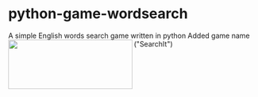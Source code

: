 # python-game-wordsearch
A simple English words search game written in python
Added game name ("SearchIt")
<a href="url"><img src="http://asetalias.in/images/logo-light.png" align="left" height="100" width="250" ></a>
